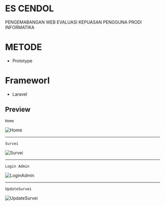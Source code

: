 # ES CENDOL

PENGEMABANGAN WEB EVALUASI KEPUASAN PENGGUNA PRODI INFORMATIKA

# METODE 
- Prototype

# Frameworl
- Laravel 

## Preview

`Home`

![Home](https://github.com/Haikall01/survei/assets/172413397/367b6496-35b4-481f-a961-b8e7f30a4b52)

***

`Survei`

![Survei](https://github.com/Haikall01/survei/assets/172413397/69de591f-6b40-4477-93fe-75ff516950a7)

*** 

`Login Admin`

![LoginAdmin](https://github.com/Haikall01/survei/assets/172413397/62b1f9d7-4b2b-4453-b11c-0b69755fc7ec)

***

`UpdateSurvei`

![UpdateSurvei](https://github.com/Haikall01/survei/assets/172413397/980ad786-7a0a-4825-ba52-fd0bf0381b4a)


